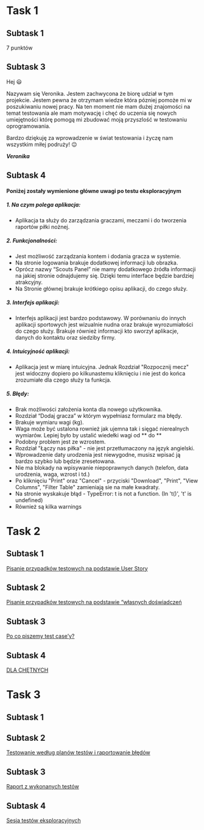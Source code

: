 # __Task 1__

## __Subtask 1__

7 punktów 

## __Subtask 3__

Hej :smiley: 

Nazywam się Veronika. Jestem zachwycona że biorę udział w tym projekcie. Jestem pewna że otrzymam wiedze która pózniej pomoże mi w poszukiwaniu nowej pracy. Na ten moment nie mam dużej znajomości na temat testowania ale mam motywację i chęć do uczenia się nowych umiejętności którę pomogą mi zbudować moją przyszlość w testowaniu oprogramowania. 

Bardzo dziękuję za wprowadzenie w świat testowania i życzę nam wszystkim miłej podruży! 😉

**_Veronika_**


## __Subtask 4__

#### Poniżej zostały wymienione główne uwagi po testu eksploracyjnym


##### _1. Na czym polega aplikacja:_ 

*  Aplikacja ta służy do zarządzania graczami, meczami i do tworzenia raportów piłki nożnej.
 
 ##### _2. Funkcjonalności:_
 
 *  Jest możliwość zarządzania kontem i dodania gracza w systemie. 
 *  Na stronie logowania brakuje dodatkowej informacji lub obrazka. 
 *  Oprócz nazwy “Scouts Panel” nie mamy dodatkowego źródła informacji na jakiej stronie odnajdujemy się. Dzięki temu interface będzie bardziej atrakcyjny. 
 *  Na Stronie głównej brakuje krótkiego opisu aplikacji, do czego służy. 
 
 ##### _3. Interfejs aplikacji:_
 
 *  Interfejs aplikacji jest bardzo podstawowy. W porównaniu do innych aplikacji sportowych jest wizualnie nudna oraz brakuje wyrozumiałości do czego służy. Brakuje również informacji kto sworzył aplikacje, danych do kontaktu oraz siedziby firmy. 
 
 ##### _4. Intuicyjność aplikacji:_
 
 *  Aplikacja jest w miarę intuicyjna. Jednak Rozdział "Rozpocznij mecz" jest widoczny dopiero po kilkunastemu kliknięciu i nie jest do końca zrozumiałe dla czego służy ta funkcja. 
 
 
 ##### _5. Błędy:_
 
  
 *  Brak możliwości założenia konta dla nowego użytkownika.
 *  Rozdział “Dodaj gracza” w którym wypełniasz formularz ma błędy.
 *  Brakuje wymiaru wagi (kg). 
 *  Waga może być ustalona rownież jak ujemna tak i sięgać nierealnych wymiarów. Lepiej było by ustalić wiedełki wagi od ** do **
 *  Podobny problem jest ze wzrostem. 
 *  Rozdział "Łączy nas piłka" - nie jest przetłumaczony na język angielski. 
 *  Wprowadzenie daty urodzenia jest niewygodne, musisz wpisać ją bardzo szybko lub będzie zresetowana.
 *  Nie ma blokady na wpisywanie niepoprawnych danych (telefon, data urodzenia, waga, wzrost i td.)
 *  Po kliknięciu "Print" oraz "Cancel" - przyciski "Download", "Print", "View Columns", "Filter Table" zamieniają sie na małe kwadraty.
 *  Na stronie wyskakuje błąd - TypeError: t is not a function. (In 't()', 't' is undefined)
 *  Również są kilka warnings


# __Task 2__

## __Subtask 1__

[Pisanie przypadków testowych na podstawie User Story](https://docs.google.com/spreadsheets/d/1K0BpjyCrDlRwEy4Y3UMPpbTX0EXiDptrovSyTaW_amo/edit?usp=sharing)

## __Subtask 2__

[Pisanie przypadków testowych na podstawie “własnych doświadczeń](https://docs.google.com/spreadsheets/d/11zNw14mEkMCAy73wBg82ZuQhUKXIJeA6-okRKNxr5s4/edit?usp=sharing)

## __Subtask 3__

[Po co piszemy test case’y?](https://docs.google.com/document/d/1d9LfLmayUYVYhXjxcozOikYD3Z_Lti3mcmSYyo-7u94/edit?usp=sharing)

## __Subtask 4__

[DLA CHĘTNYCH](https://docs.google.com/spreadsheets/d/1nfgb-dNXUMAVb_Z7dTC8ZoZniSc979VS98zy6KcVJIY/edit?usp=sharing)

# __Task 3__

## __Subtask 1__

## __Subtask 2__

[Testowanie według planów testów i raportowanie błędów](https://docs.google.com/document/d/1q-zlhD4yBqLZ0iVBdM8LefR-EDxp0e6v_tfOopXcNco/edit?usp=sharing)

## __Subtask 3__

[Raport z wykonanych testów](https://docs.google.com/document/d/1xKGGz4qam8UaiAOt2jJDOC43Xs_uPaGR8c7IFgVhQv4/edit?usp=sharing)

## __Subtask 4__

[Sesja testów eksploracyjnych](https://docs.google.com/document/d/14scGO3eyCbJ8J2SUxK07CrR_vBRqenzpYuRX0dfl-LE/edit?usp=sharing)
